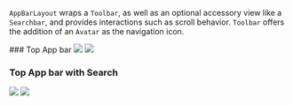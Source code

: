 `AppBarLayout` wraps a `Toolbar`, as well as an optional accessory view like a `Searchbar`, and provides interactions such as scroll behavior. `Toolbar` offers the addition of an `Avatar` as the navigation icon.

<DisplayToggle onText="Dark" offText="Light" label="Theme Switcher">
### Top App bar

<img className="off" src="https://res-1.cdn.office.net/files/fabric-cdn-prod_20230815.002/fabric-website/images/controls/android/updated/img_topappbar_01_standard_light.png?text=LightMode" />
<img className="on" src="https://res-1.cdn.office.net/files/fabric-cdn-prod_20230815.002/fabric-website/images/controls/android/updated/img_topappbar_01_standard_dark.png?text=DarkMode" />

### Top App bar with Search

<img className="off" src="https://res-1.cdn.office.net/files/fabric-cdn-prod_20230815.002/fabric-website/images/controls/android/updated/img_topappbar_02_search_light.png?text=LightMode" />
<img className="on" src="https://res-1.cdn.office.net/files/fabric-cdn-prod_20230815.002/fabric-website/images/controls/android/updated/img_topappbar_02_search_dark.png?text=DarkMode" />
</DisplayToggle>
